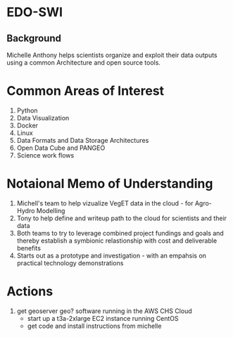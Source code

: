 # EDO-SWI

## Background

Michelle Anthony helps scientists organize and exploit their data outputs using a common
Architecture and open source tools.


# Common Areas of Interest

1. Python
2. Data Visualization
3. Docker
4. Linux
5. Data Formats and Data Storage Architectures
6. Open Data Cube and PANGEO
7. Science work flows

# Notaional Memo of Understanding

1. Michell's team to help vizualize VegET data in the cloud - for Agro-Hydro Modelling
2. Tony to help define and writeup path to the cloud for scientists and their data
3. Both teams to try to leverage combined project fundings and goals and thereby establish a symbionic relastionship with cost and deliverable benefits
4. Starts out as a prototype and investigation - with an empahsis on practical technology demonstrations


# Actions

1. get geoserver geo? software running in the AWS CHS Cloud
	- start up a t3a-2xlarge EC2 instance running CentOS
	- get code and install instructions from michelle
